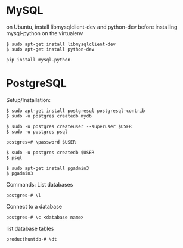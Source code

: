 MySQL
=========
on Ubuntu, install libmysqlclient-dev and python-dev before installing mysql-python on the virtualenv
```
$ sudo apt-get install libmysqlclient-dev
$ sudo apt-get install python-dev
```

```
pip install mysql-python
```

PostgreSQL
=========
Setup/Installation:
```
$ sudo apt-get install postgresql postgresql-contrib
$ sudo -u postgres createdb mydb

$ sudo -u postgres createuser --superuser $USER
$ sudo -u postgres psql

postgres=# \password $USER

$ sudo -u postgres createdb $USER
$ psql

$ sudo apt-get install pgadmin3
$ pgadmin3
```

Commands:
List databases
```
postgres-# \l
```

Connect to a database
```
postgres-# \c <database name>
```

list database tables
```
producthuntdb-# \dt
```